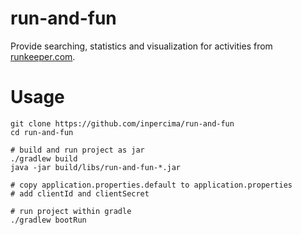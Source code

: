 # run-and-fun

Provide searching, statistics and visualization for activities from [runkeeper.com](http://runkeeper.com).

# Usage

	git clone https://github.com/inpercima/run-and-fun
    cd run-and-fun

    # build and run project as jar
    ./gradlew build
    java -jar build/libs/run-and-fun-*.jar

    # copy application.properties.default to application.properties
    # add clientId and clientSecret

    # run project within gradle
    ./gradlew bootRun
